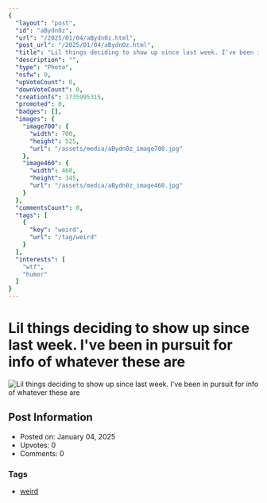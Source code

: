 ```yaml
---
{
  "layout": "post",
  "id": "aBydn0z",
  "url": "/2025/01/04/aBydn0z.html",
  "post_url": "/2025/01/04/aBydn0z.html",
  "title": "Lil things deciding to show up since last week. I've been in pursuit for info of whatever these are",
  "description": "",
  "type": "Photo",
  "nsfw": 0,
  "upVoteCount": 0,
  "downVoteCount": 0,
  "creationTs": 1735995315,
  "promoted": 0,
  "badges": [],
  "images": {
    "image700": {
      "width": 700,
      "height": 525,
      "url": "/assets/media/aBydn0z_image700.jpg"
    },
    "image460": {
      "width": 460,
      "height": 345,
      "url": "/assets/media/aBydn0z_image460.jpg"
    }
  },
  "commentsCount": 0,
  "tags": [
    {
      "key": "weird",
      "url": "/tag/weird"
    }
  ],
  "interests": [
    "wtf",
    "humor"
  ]
}
---
```


# Lil things deciding to show up since last week. I've been in pursuit for info of whatever these are

![Lil things deciding to show up since last week. I've been in pursuit for info of whatever these are](/assets/media/aBydn0z_image700.jpg)

## Post Information

- Posted on: January 04, 2025
- Upvotes: 0
- Comments: 0

### Tags

- [weird](/tag/weird)

